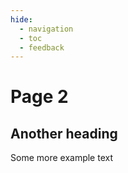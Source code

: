 ```yaml
---
hide:
  - navigation
  - toc
  - feedback
---
```


# Page 2

## Another heading

Some more example text
